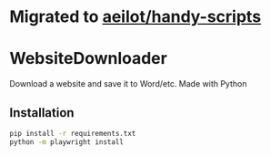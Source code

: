 # Migrated to [aeilot/handy-scripts](https://github.com/aeilot/handy-scripts)
# WebsiteDownloader
Download a website and save it to Word/etc. Made with Python

## Installation

```bash
pip install -r requirements.txt
python -m playwright install
```

